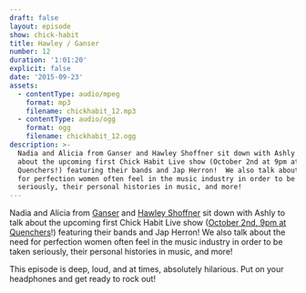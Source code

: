 ```yaml
---
draft: false
layout: episode
show: chick-habit
title: Hawley / Ganser
number: 12
duration: '1:01:20'
explicit: false
date: '2015-09-23'
assets:
  - contentType: audio/mpeg
    format: mp3
    filename: chickhabit_12.mp3
  - contentType: audio/ogg
    format: ogg
    filename: chickhabit_12.ogg
description: >-
  Nadia and Alicia from Ganser and Hawley Shoffner sit down with Ashly to talk
  about the upcoming first Chick Habit Live show (October 2nd at 9pm at
  Quenchers!) featuring their bands and Jap Herron!  We also talk about the need
  for perfection women often feel in the music industry in order to be taken
  seriously, their personal histories in music, and more!
---
```

Nadia and Alicia from [Ganser](https://ganser.bandcamp.com) and [Hawley Shoffner](http://hawleyshoffner.com) sit down with Ashly to talk about the upcoming first Chick Habit Live show ([October 2nd, 9pm at Quenchers](https://www.facebook.com/events/927375847322296/)!) featuring their bands and Jap Herron!  We also talk about the need for perfection women often feel in the music industry in order to be taken seriously, their personal histories in music, and more!

This episode is deep, loud, and at times, absolutely hilarious. Put on your headphones and get ready to rock out!
